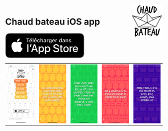 <img align="right" src="./img/logoText.jpg" width="100px" height="auto" alt="ScreenShot1">

# Chaud bateau iOS app

[![download chaud bateau on the app store](./img/appstore.svg)](https://apps.apple.com/us/app/chaud-bateau/id1514638943)

<table>
<td><img src="./img/ScreenShotHome.png" width="200px" height="auto" alt="ScreenShotHome"></td>
<td><img src="./img/ScreenShot1.png" width="200px" height="auto" alt="ScreenShot1"></td>
<td><img src="./img/ScreenShot2.png" width="200px" height="auto" alt="ScreenShot2"></td>
<td><img src="./img/ScreenShot3.png" width="200px" height="auto" alt="ScreenShot3"></td>
<td><img src="./img/ScreenShot4.png" width="200px" height="auto" alt="ScreenShot4"></td>
</table>
